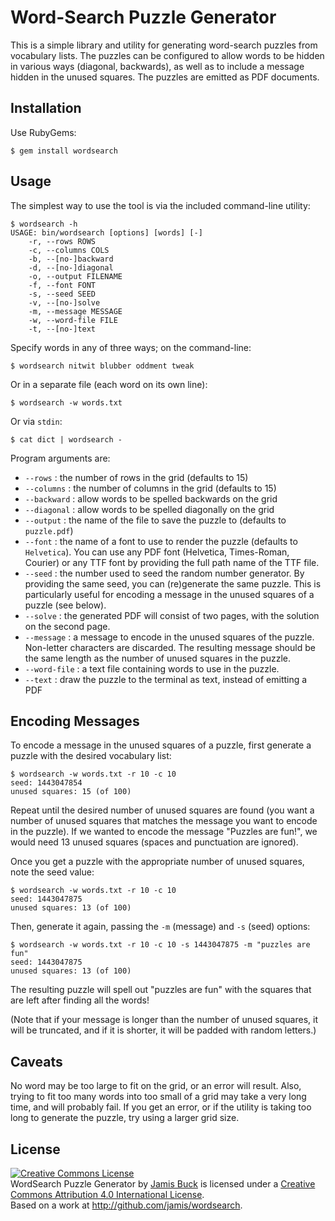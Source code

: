 # Word-Search Puzzle Generator

This is a simple library and utility for generating word-search puzzles
from vocabulary lists. The puzzles can be configured to allow words to
be hidden in various ways (diagonal, backwards), as well as to include a
message hidden in the unused squares. The puzzles are emitted as PDF
documents.

## Installation

Use RubyGems:

    $ gem install wordsearch

## Usage

The simplest way to use the tool is via the included command-line utility:

    $ wordsearch -h
    USAGE: bin/wordsearch [options] [words] [-]
        -r, --rows ROWS
        -c, --columns COLS
        -b, --[no-]backward
        -d, --[no-]diagonal
        -o, --output FILENAME
        -f, --font FONT
        -s, --seed SEED
        -v, --[no-]solve
        -m, --message MESSAGE
        -w, --word-file FILE
        -t, --[no-]text

Specify words in any of three ways; on the command-line:

    $ wordsearch nitwit blubber oddment tweak

Or in a separate file (each word on its own line):

    $ wordsearch -w words.txt

Or via `stdin`:

    $ cat dict | wordsearch -

Program arguments are:

* `--rows` : the number of rows in the grid (defaults to 15)
* `--columns` : the number of columns in the grid (defaults to 15)
* `--backward` : allow words to be spelled backwards on the grid
* `--diagonal` : allow words to be spelled diagonally on the grid
* `--output` : the name of the file to save the puzzle to (defaults to `puzzle.pdf`)
* `--font` : the name of a font to use to render the puzzle (defaults to `Helvetica`).
  You can use any PDF font (Helvetica, Times-Roman, Courier) or any TTF font
  by providing the full path name of the TTF file.
* `--seed` : the number used to seed the random number generator. By providing
  the same seed, you can (re)generate the same puzzle. This is particularly
  useful for encoding a message in the unused squares of a puzzle (see below).
* `--solve` : the generated PDF will consist of two pages, with the solution
  on the second page.
* `--message` : a message to encode in the unused squares of the puzzle. Non-letter
  characters are discarded. The resulting message should be the same length
  as the number of unused squares in the puzzle.
* `--word-file` : a text file containing words to use in the puzzle.
* `--text` : draw the puzzle to the terminal as text, instead of emitting a PDF

## Encoding Messages

To encode a message in the unused squares of a puzzle, first generate a
puzzle with the desired vocabulary list:

    $ wordsearch -w words.txt -r 10 -c 10
    seed: 1443047854
    unused squares: 15 (of 100)

Repeat until the desired number of unused squares are found (you want
a number of unused squares that matches the message you want to encode
in the puzzle). If we wanted to encode the message "Puzzles are fun!",
we would need 13 unused squares (spaces and punctuation are ignored).

Once you get a puzzle with the appropriate number of unused squares,
note the seed value:

    $ wordsearch -w words.txt -r 10 -c 10
    seed: 1443047875
    unused squares: 13 (of 100)

Then, generate it again, passing the `-m` (message) and `-s` (seed)
options:

    $ wordsearch -w words.txt -r 10 -c 10 -s 1443047875 -m "puzzles are fun"
    seed: 1443047875
    unused squares: 13 (of 100)

The resulting puzzle will spell out "puzzles are fun" with the squares
that are left after finding all the words!

(Note that if your message is longer than the number of unused squares,
it will be truncated, and if it is shorter, it will be padded with
random letters.)

## Caveats

No word may be too large to fit on the grid, or an error will result. Also,
trying to fit too many words into too small of a grid may take a very long
time, and will probably fail. If you get an error, or if the utility is
taking too long to generate the puzzle, try using a larger grid size.

## License

<a rel="license" href="http://creativecommons.org/licenses/by/4.0/"><img alt="Creative Commons License" style="border-width:0" src="https://i.creativecommons.org/l/by/4.0/88x31.png" /></a>
<br />
<span xmlns:dct="http://purl.org/dc/terms/" property="dct:title">WordSearch Puzzle Generator</span> by <a xmlns:cc="http://creativecommons.org/ns#" href="http://weblog.jamisbuck.org" property="cc:attributionName" rel="cc:attributionURL">Jamis Buck</a> is licensed under a <a rel="license" href="http://creativecommons.org/licenses/by/4.0/">Creative Commons Attribution 4.0 International License</a>.<br />Based on a work at <a xmlns:dct="http://purl.org/dc/terms/" href="http://github.com/jamis/wordsearch" rel="dct:source">http://github.com/jamis/wordsearch</a>.
